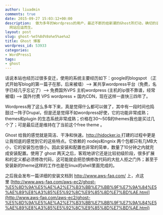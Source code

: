 ```yaml
---
author: liuadmin
comments: true
date: 2015-09-27 15:03:12+00:00
description:  做为多年的Wordpress的用户，最近不断的给新潮的Ghost所打动，确切的说是打扰。在最近终于把了这根草，一切就顺其自然把。http://hidocker.io
  网站应运而生。
layout: post
slug: ghost-%e5%8d%9a%e5%ae%a2
title: Ghost 博客
wordpress_id: 53933
categories:
- WordPress1
tags:
- ghost
---
```


话说本站也经历过很多变迁，使用的系统主要经历如下：google的blogspot （正式开始写blog的第一篇子在那，后来被墙）--> 某共享wordpress平台（免费，名字已经几乎忘记了）--> 免费国外VPS 主机wordpress (主机的ip很不靠谱，经常被墙) --> 国外付费 VPS wordpress + 国内CDN，现在这样一直快三四年了。

Wordpress用了这么多年下来，真是觉得什么都可以做了，其中有一段时间也捣鼓过一阵子Drupal，但是还是觉得不如wordpress好使，它的功能非常成熟；themes和plugin 的生态系统非常成熟；价格在30～50$的themes我也是买过几个了；可是最后还是维持在了当前这个free theme 。

Ghost 给我的感觉就是简洁、干净和快速。[http://hidocker.io ](http://hidocker.io)打建的过程中更是让我彻底的感觉到它的这些特点。它依赖的 nodejs和ngnix 两个包都只有几MB大小，它的安装包也很小。因此安装和配置也非常的简单，数量了10分钟之内就完成安装配置。使用了 ghost 两天之后，客观地讲它还是比较初级阶段，很多扩展和的定义都必须修改代码，这可能就会把恐惧修改代码的大批人拒之门外；甚至于安装新的theme这样的工作也是在linux的shell里面完成的。

之后我会发布一篇详细的安装文档到 http://www.aws-faq.com/ 上，点这里 [http://www.aws-faq.com/aws-ec2/ghost-%E5%8D%9A%E5%AE%A2%E7%B3%BB%E7%BB%9F%E7%9A%84%E5%AE%89%E8%A3%85%E5%92%8C%E9%85%8D%E7%BD%AE.html](http://www.aws-faq.com/aws-ec2/ghost-%E5%8D%9A%E5%AE%A2%E7%B3%BB%E7%BB%9F%E7%9A%84%E5%AE%89%E8%A3%85%E5%92%8C%E9%85%8D%E7%BD%AE.html)

